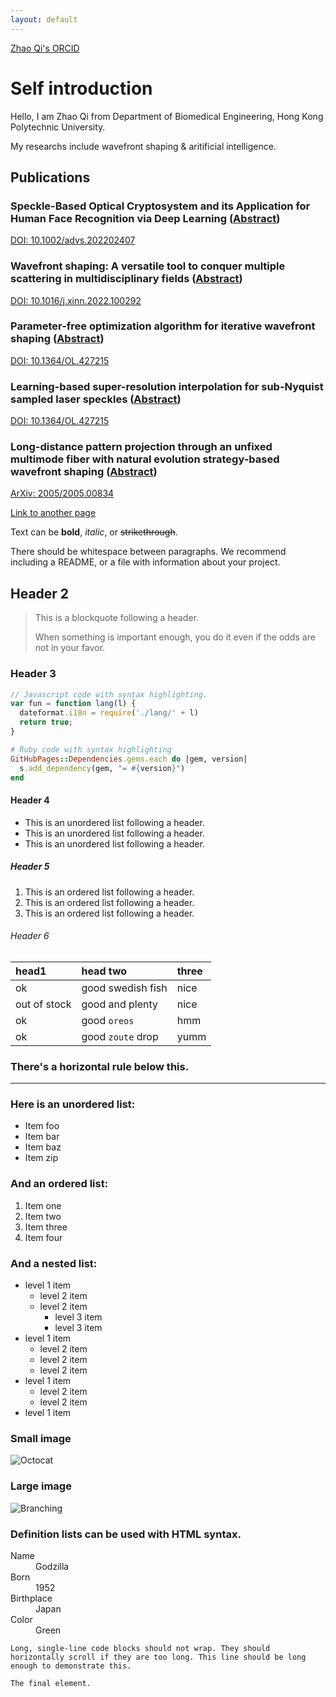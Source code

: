 ```yaml
---
layout: default
---
```


[Zhao Qi's ORCID](https://orcid.org/0000-0002-8594-6940)

# Self introduction

Hello, I am Zhao Qi from Department of Biomedical Engineering, Hong Kong Polytechnic University.

My researchs include wavefront shaping & aritificial intelligence.

## Publications
### Speckle-Based Optical Cryptosystem and its Application for Human Face Recognition via Deep Learning ([Abstract](https://863zq.github.io/Publication/speckle_based_cryptosystem.html))
[DOI: 10.1002/advs.202202407](https://doi.org/10.1002/advs.202202407)
### Wavefront shaping: A versatile tool to conquer multiple scattering in multidisciplinary fields ([Abstract](https://863zq.github.io/Publication/wfs_review.html))
[DOI: 10.1016/j.xinn.2022.100292](https://doi.org/10.1016/j.xinn.2022.100292)
### Parameter-free optimization algorithm for iterative wavefront shaping ([Abstract](https://863zq.github.io/Publication/parameter_free_algorithm.html))
[DOI: 10.1364/OL.427215](https://doi.org/10.1364/OL.427215)
### Learning-based super-resolution interpolation for sub-Nyquist sampled laser speckles ([Abstract](https://863zq.github.io/Publication/parameter_free_algorithm.html))
[DOI: 10.1364/OL.427215](https://doi.org/10.1364/OL.427215)
### Long-distance pattern projection through an unfixed multimode fiber with natural evolution strategy-based wavefront shaping ([Abstract](https://863zq.github.io/Publication/speckle_interpolation.html))
[ArXiv: 2005/2005.00834](https://arxiv.org/ftp/arxiv/papers/2005/2005.00834.pdf)


[Link to another page](./another-page.html)

Text can be **bold**, _italic_, or ~~strikethrough~~.

There should be whitespace between paragraphs. We recommend including a README, or a file with information about your project.

## Header 2

> This is a blockquote following a header.
>
> When something is important enough, you do it even if the odds are not in your favor.

### Header 3

```js
// Javascript code with syntax highlighting.
var fun = function lang(l) {
  dateformat.i18n = require('./lang/' + l)
  return true;
}
```

```ruby
# Ruby code with syntax highlighting
GitHubPages::Dependencies.gems.each do |gem, version|
  s.add_dependency(gem, "= #{version}")
end
```

#### Header 4

*   This is an unordered list following a header.
*   This is an unordered list following a header.
*   This is an unordered list following a header.

##### Header 5

1.  This is an ordered list following a header.
2.  This is an ordered list following a header.
3.  This is an ordered list following a header.

###### Header 6

| head1        | head two          | three |
|:-------------|:------------------|:------|
| ok           | good swedish fish | nice  |
| out of stock | good and plenty   | nice  |
| ok           | good `oreos`      | hmm   |
| ok           | good `zoute` drop | yumm  |

### There's a horizontal rule below this.

* * *

### Here is an unordered list:

*   Item foo
*   Item bar
*   Item baz
*   Item zip

### And an ordered list:

1.  Item one
1.  Item two
1.  Item three
1.  Item four

### And a nested list:

- level 1 item
  - level 2 item
  - level 2 item
    - level 3 item
    - level 3 item
- level 1 item
  - level 2 item
  - level 2 item
  - level 2 item
- level 1 item
  - level 2 item
  - level 2 item
- level 1 item

### Small image

![Octocat](https://github.githubassets.com/images/icons/emoji/octocat.png)

### Large image

![Branching](https://guides.github.com/activities/hello-world/branching.png)


### Definition lists can be used with HTML syntax.

<dl>
<dt>Name</dt>
<dd>Godzilla</dd>
<dt>Born</dt>
<dd>1952</dd>
<dt>Birthplace</dt>
<dd>Japan</dd>
<dt>Color</dt>
<dd>Green</dd>
</dl>

```
Long, single-line code blocks should not wrap. They should horizontally scroll if they are too long. This line should be long enough to demonstrate this.
```

```
The final element.
```
